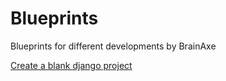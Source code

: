# Blueprints

Blueprints for different developments by BrainAxe

[Create a blank django project](./create_blank_django_project.md)


